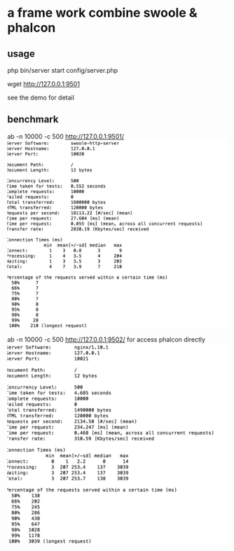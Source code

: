 # a frame work combine swoole & phalcon

## usage
   
php bin/server start config/server.php 

wget http://127.0.0.1:9501 

see the demo for detail

## benchmark

ab -n 10000 -c 500 http://127.0.0.1:9501/
![swoole](https://github.com/findsomething/framework/blob/master/doc/pics/C44ED1B8-6D90-4015-86C4-D7873CC50088.png)

ab -n 10000 -c 500 http://127.0.0.1:9502/  for access phalcon directly
![normal](https://github.com/findsomething/framework/blob/master/doc/pics/94EAE332-44BF-4909-99E1-A1227937C745.png)
